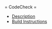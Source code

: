 = CodeCheck =

* [Description](https://codecheck.io)
* [Build Instructions](https://horstmann.com/codecheck/build-instructions.html)
